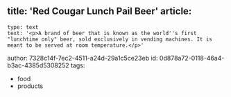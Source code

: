 title: 'Red Cougar Lunch Pail Beer'
article:
  -
    type: text
    text: '<p>A brand of beer that is known as the world''s first "lunchtime only" beer, sold exclusively in vending machines. It is meant to be served at room temperature.</p>'
author: 7328c14f-7ec2-4511-a24d-29a1c5ce23eb
id: 0d878a72-0118-46a4-b3ac-4385d5308252
tags:
  - food
  - products

